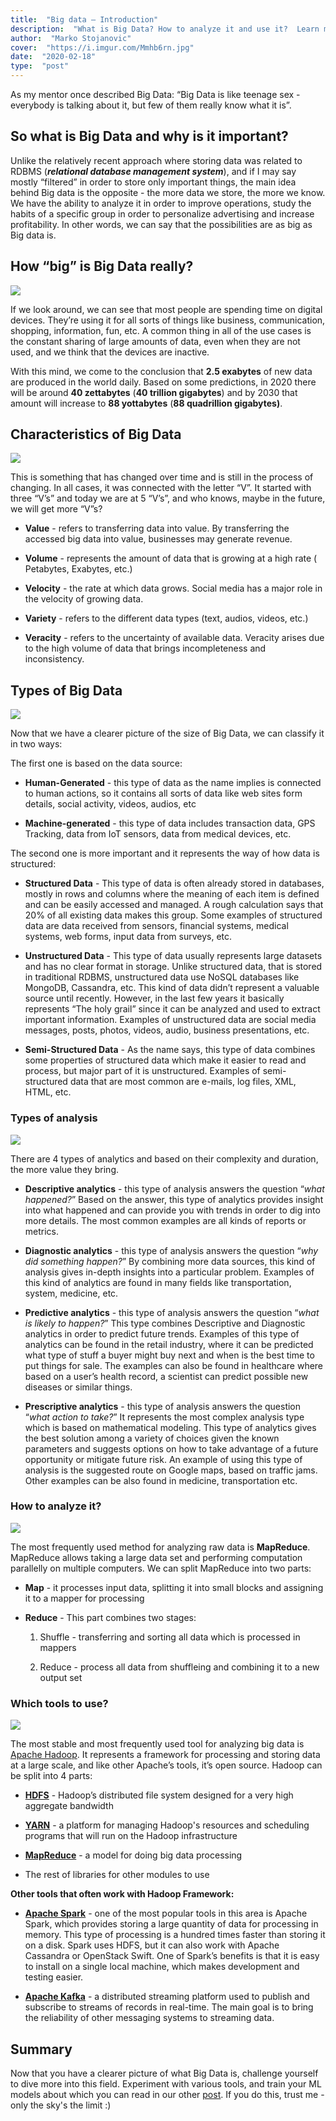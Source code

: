 ```yaml
---
title:  "Big data – Introduction"
description:  "What is Big Data? How to analyze it and use it?  Learn more in this blog post!"
author:  "Marko Stojanovic"
cover:  "https://i.imgur.com/Mmhb6rn.jpg"
date:  "2020-02-18"
type:  "post"
---
```


As my mentor once described Big Data: “Big Data is like teenage sex - everybody is talking about it, but few of them really know what it is”.


## So what is Big Data and why is it important?

Unlike the relatively recent approach where storing data was related to RDBMS (**_relational database management system_**), and if I may say mostly “filtered” in order to store only important things, the main idea behind Big data is the opposite - the more data we store, the more we know. We have the ability to analyze it in order to improve operations, study the habits of a specific group in order to personalize advertising and increase profitability. In other words, we can say that the possibilities are as big as Big data is.


## How “big” is Big Data really?

![](https://simplecore.intel.com/itpeernetwork/wp-content/uploads/sites/38/2018/10/hpc-ai-convergence.jpg)


If we look around, we can see that most people are spending time on digital devices. They’re using it for all sorts of things like business, communication, shopping, information, fun, etc. A common thing in all of the use cases is the constant sharing of large amounts of data, even when they are not used, and we think that the devices are inactive.

With this mind, we come to the conclusion that **2.5 exabytes** of new data are produced in the world daily. Based on some predictions, in 2020 there will be around **40 zettabytes** (**40 trillion gigabytes**) and by 2030 that amount will increase to **88 yottabytes** (**88 quadrillion gigabytes)**.


## Characteristics of Big Data

![](https://d1jnx9ba8s6j9r.cloudfront.net/blog/wp-content/uploads/2018/06/Five-Vs-of-Big-Data-What-is-Big-Data-Edureka.png)

This is something that has changed over time and is still in the process of changing. In all cases, it was connected with the letter “V”. It started with three “V’s” and today we are at 5 “V’s”, and who knows, maybe in the future, we will get more “V”s?

- **Value** - refers to transferring data into value. By transferring the accessed big data into value, businesses may generate revenue.

- **Volume** - represents the amount of data that is growing at a high rate ( Petabytes, Exabytes, etc.)

- **Velocity** - the rate at which data grows. Social media has a major role in the velocity of growing data.

- **Variety** - refers to the different data types (text, audios, videos, etc.)

- **Veracity** - refers to the uncertainty of available data. Veracity arises due to the high volume of data that brings incompleteness and inconsistency.


## Types of Big Data

![](https://miro.medium.com/max/2509/1*sBcb7TF8jJwZChdTT_sodw.png)

Now that we have a clearer picture of the size of Big Data, we can classify it in two ways:

The first one is based on the data source:

- **Human-Generated** - this type of data as the name implies is connected to human actions, so it contains all sorts of data like web sites form details, social activity, videos, audios, etc

- **Machine-generated** - this type of data includes transaction data, GPS Tracking, data from IoT sensors, data from medical devices, etc.

The second one is more important and it represents the way of how data is structured:

- **Structured Data** - This type of data is often already stored in databases, mostly in rows and columns where the meaning of each item is defined and can be easily accessed and managed. A rough calculation says that 20% of all existing data makes this group. Some examples of structured data are data received from sensors, financial systems, medical systems, web forms, input data from surveys, etc.

- **Unstructured Data** - This type of data usually represents large datasets and has no clear format in storage. Unlike structured data, that is stored in traditional RDBMS, unstructured data use NoSQL databases like MongoDB, Cassandra, etc. This kind of data didn’t represent a valuable source until recently. However, in the last few years it basically represents “The holy grail” since it can be analyzed and used to extract important information. Examples of unstructured data are social media messages, posts, photos, videos, audio, business presentations, etc.

- **Semi-Structured Data** - As the name says, this type of data combines some properties of structured data which make it easier to read and process, but major part of it is unstructured. Examples of semi-structured data that are most common are e-mails, log files, XML, HTML, etc.


### Types of analysis

![](https://i.pinimg.com/originals/15/07/61/150761af87ffe19153652f5eee3ed8eb.png)

There are 4 types of analytics and based on their complexity and duration, the more value they bring.

- **Descriptive analytics** - this type of analysis answers the question “_what happened?_” Based on the answer, this type of analytics provides insight into what happened and can provide you with trends in order to dig into more details. The most common examples are all kinds of reports or metrics.

- **Diagnostic analytics** - this type of analysis answers the question “_why did something happen?_” By combining more data sources, this kind of analysis gives in-depth insights into a particular problem. Examples of this kind of analytics are found in many fields like transportation, system, medicine, etc.

- **Predictive analytics** - this type of analysis answers the question “_what is likely to happen?_” This type combines Descriptive and Diagnostic analytics in order to predict future trends. Examples of this type of analytics can be found in the retail industry, where it can be predicted what type of stuff a buyer might buy next and when is the best time to put things for sale. The examples can also be found in healthcare where based on a user’s health record, a scientist can predict possible new diseases or similar things.

- **Prescriptive analytics** - this type of analysis answers the question “_what action to take?_” It represents the most complex analysis type which is based on mathematical modeling. This type of analytics gives the best solution among a variety of choices given the known parameters and suggests options on how to take advantage of a future opportunity or mitigate future risk. An example of using this type of analysis is the suggested route on Google maps, based on traffic jams. Other examples can be also found in medicine, transportation etc.

  
### How to analyze it?

![](https://www.adfi-ci.org/news/photos/aadfi_train_22032019110738.jpg)

The most frequently used method for analyzing raw data is **MapReduce**. 
MapReduce allows taking a large data set and performing computation parallelly on multiple computers. We can split MapReduce into two parts:

  

 - **Map** - it processes input data, splitting it into small blocks and assigning it to a mapper for processing

 - **Reduce** - This part combines two stages:

	

	 1. Shuffle - transferring and sorting all data which is processed in mappers

	 2. Reduce - process all data from shuffleing and combining it to a new output set


### Which tools to use?

![](https://www.stockvault.net/data/2016/05/09/196879/preview16.jpg)

The most stable and most frequently used tool for analyzing big data is [Apache Hadoop](https://hadoop.apache.org/). It represents a framework for processing and storing data at a large scale, and like other Apache’s tools, it’s open source. Hadoop can be split into 4 parts:

- [**HDFS**](https://hadoop.apache.org/docs/current/hadoop-project-dist/hadoop-hdfs/HdfsDesign.html) - Hadoop’s distributed file system designed for a very high aggregate bandwidth

- [**YARN**](https://hadoop.apache.org/docs/current/hadoop-yarn/hadoop-yarn-site/YARN.html) - a platform for managing Hadoop's resources and scheduling programs that will run on the Hadoop infrastructure

- [**MapReduce**](https://hadoop.apache.org/docs/current/hadoop-mapreduce-client/hadoop-mapreduce-client-core/MapReduceTutorial.html) - a model for doing big data processing

- The rest of libraries for other modules to use

**Other tools that often work with Hadoop Framework:**

- [**Apache Spark**](https://spark.apache.org/) - one of the most popular tools in this area is Apache Spark, which provides storing a large quantity of data for processing in memory. This type of processing is a hundred times faster than storing it on a disk. Spark uses HDFS, but it can also work with Apache Cassandra or OpenStack Swift. One of Spark’s benefits is that it is easy to install on a single local machine, which makes development and testing easier.

- [**Apache Kafka**](https://kafka.apache.org/) - a distributed streaming platform used to publish and subscribe to streams of records in real-time. The main goal is to bring the reliability of other messaging systems to streaming data.


## Summary

Now that you have a clearer picture of what Big Data is, challenge yourself to dive more into this field. Experiment with various tools, and train your ML models about which you can read in our other [post](https://www.hackbelgrade.com/blog/artificial-intelligence-introduction/). If you do this, trust me - only the sky's the limit :)